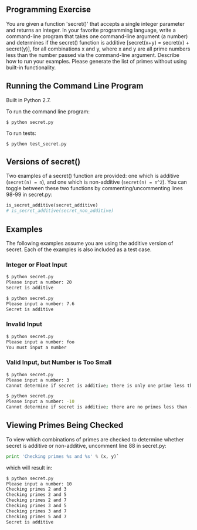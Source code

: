 
## Programming Exercise

You are given a function 'secret()' that accepts a single integer parameter and returns an integer. In your favorite programming language, write a command-line program that takes one command-line argument (a number) and determines if the secret() function is additive [secret(x+y) = secret(x) + secret(y)], for all combinations x and y, where x and y are all prime numbers less than the number passed via the command-line argument. Describe how to run your examples. Please generate the list of primes without using built-in functionality.


## Running the Command Line Program

Built in Python 2.7.

To run the command line program:

`$ python secret.py`

To run tests:

`$ python test_secret.py`


## Versions of secret()

Two examples of a secret() function are provided: one which is additive (`secret(n) = n`), and one which is non-additive (`secret(n) = n^2`). You can toggle between these two functions by commenting/uncommenting lines 98-99 in secret.py:

```python
is_secret_additive(secret_additive)
# is_secret_additive(secret_non_additive)
```

## Examples

The following examples assume you are using the additive version of secret. Each of the examples is also included as a test case.

### Integer or Float Input

```bash
$ python secret.py
Please input a number: 20
Secret is additive
```

```bash
$ python secret.py
Please input a number: 7.6
Secret is additive
```

### Invalid Input

```bash
$ python secret.py
Please input a number: foo
You must input a number
```

### Valid Input, but Number is Too Small

```bash
$ python secret.py
Please input a number: 3
Cannot determine if secret is additive; there is only one prime less than 3
```

```bash
$ python secret.py
Please input a number: -10
Cannot determine if secret is additive; there are no primes less than -10
```

## Viewing Primes Being Checked

To view which combinations of primes are checked to determine whether secret is additive or non-additive, uncomment line 88 in secret.py:

```python
print 'Checking primes %s and %s' % (x, y)`
```

which will result in:

```bash
$ python secret.py
Please input a number: 10
Checking primes 2 and 3
Checking primes 2 and 5
Checking primes 2 and 7
Checking primes 3 and 5
Checking primes 3 and 7
Checking primes 5 and 7
Secret is additive
```